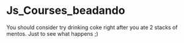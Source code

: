 # Js_Courses_beadando
You should consider try drinking coke right after you ate 2 stacks of mentos. Just to see what happens ;)
